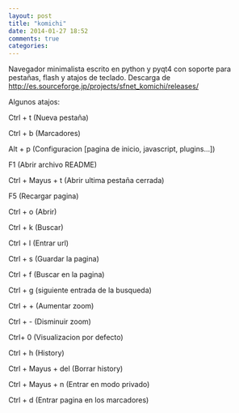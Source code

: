 ```yaml
---
layout: post
title: "komichi"
date: 2014-01-27 18:52
comments: true
categories: 
---
```

Navegador minimalista escrito en python y pyqt4 con soporte para pestañas, flash y atajos de teclado. Descarga de http://es.sourceforge.jp/projects/sfnet_komichi/releases/

Algunos atajos:

Ctrl + t (Nueva pestaña)

Ctrl + b (Marcadores)

Alt + p (Configuracion [pagina de inicio, javascript, plugins...])

F1 (Abrir archivo README)

Ctrl + Mayus + t (Abrir ultima pestaña cerrada)

F5 (Recargar pagina)

Ctrl + o (Abrir)

Ctrl + k (Buscar)

Ctrl + l (Entrar url)

Ctrl + s (Guardar la pagina)

Ctrl + f (Buscar en la pagina)

Ctrl + g (siguiente entrada de la busqueda)

Ctrl + + (Aumentar zoom)

Ctrl + - (Disminuir zoom)

Ctrl+ 0 (Visualizacion por defecto)

Ctrl + h (History)

Ctrl + Mayus + del (Borrar history)

Ctrl + Mayus + n (Entrar en modo privado)

Ctrl + d (Entrar pagina en los marcadores)


